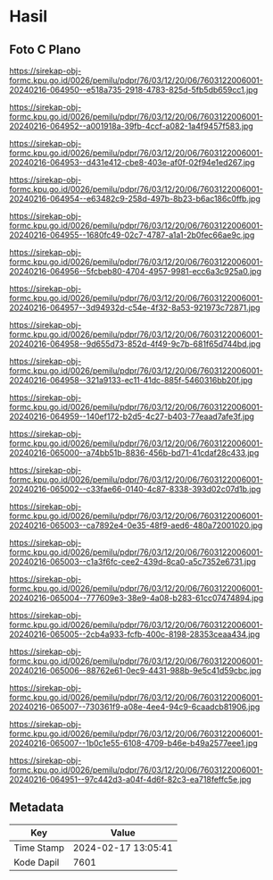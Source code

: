 # Hasil

## Foto C Plano

https://sirekap-obj-formc.kpu.go.id/0026/pemilu/pdpr/76/03/12/20/06/7603122006001-20240216-064950--e518a735-2918-4783-825d-5fb5db659cc1.jpg

https://sirekap-obj-formc.kpu.go.id/0026/pemilu/pdpr/76/03/12/20/06/7603122006001-20240216-064952--a001918a-39fb-4ccf-a082-1a4f9457f583.jpg

https://sirekap-obj-formc.kpu.go.id/0026/pemilu/pdpr/76/03/12/20/06/7603122006001-20240216-064953--d431e412-cbe8-403e-af0f-02f94e1ed267.jpg

https://sirekap-obj-formc.kpu.go.id/0026/pemilu/pdpr/76/03/12/20/06/7603122006001-20240216-064954--e63482c9-258d-497b-8b23-b6ac186c0ffb.jpg

https://sirekap-obj-formc.kpu.go.id/0026/pemilu/pdpr/76/03/12/20/06/7603122006001-20240216-064955--1680fc49-02c7-4787-a1a1-2b0fec66ae9c.jpg

https://sirekap-obj-formc.kpu.go.id/0026/pemilu/pdpr/76/03/12/20/06/7603122006001-20240216-064956--5fcbeb80-4704-4957-9981-ecc6a3c925a0.jpg

https://sirekap-obj-formc.kpu.go.id/0026/pemilu/pdpr/76/03/12/20/06/7603122006001-20240216-064957--3d94932d-c54e-4f32-8a53-921973c72871.jpg

https://sirekap-obj-formc.kpu.go.id/0026/pemilu/pdpr/76/03/12/20/06/7603122006001-20240216-064958--9d655d73-852d-4f49-9c7b-681f65d744bd.jpg

https://sirekap-obj-formc.kpu.go.id/0026/pemilu/pdpr/76/03/12/20/06/7603122006001-20240216-064958--321a9133-ec11-41dc-885f-5460316bb20f.jpg

https://sirekap-obj-formc.kpu.go.id/0026/pemilu/pdpr/76/03/12/20/06/7603122006001-20240216-064959--140ef172-b2d5-4c27-b403-77eaad7afe3f.jpg

https://sirekap-obj-formc.kpu.go.id/0026/pemilu/pdpr/76/03/12/20/06/7603122006001-20240216-065000--a74bb51b-8836-456b-bd71-41cdaf28c433.jpg

https://sirekap-obj-formc.kpu.go.id/0026/pemilu/pdpr/76/03/12/20/06/7603122006001-20240216-065002--c33fae66-0140-4c87-8338-393d02c07d1b.jpg

https://sirekap-obj-formc.kpu.go.id/0026/pemilu/pdpr/76/03/12/20/06/7603122006001-20240216-065003--ca7892e4-0e35-48f9-aed6-480a72001020.jpg

https://sirekap-obj-formc.kpu.go.id/0026/pemilu/pdpr/76/03/12/20/06/7603122006001-20240216-065003--c1a3f6fc-cee2-439d-8ca0-a5c7352e6731.jpg

https://sirekap-obj-formc.kpu.go.id/0026/pemilu/pdpr/76/03/12/20/06/7603122006001-20240216-065004--777609e3-38e9-4a08-b283-61cc07474894.jpg

https://sirekap-obj-formc.kpu.go.id/0026/pemilu/pdpr/76/03/12/20/06/7603122006001-20240216-065005--2cb4a933-fcfb-400c-8198-28353ceaa434.jpg

https://sirekap-obj-formc.kpu.go.id/0026/pemilu/pdpr/76/03/12/20/06/7603122006001-20240216-065006--88762e61-0ec9-4431-988b-9e5c41d59cbc.jpg

https://sirekap-obj-formc.kpu.go.id/0026/pemilu/pdpr/76/03/12/20/06/7603122006001-20240216-065007--730361f9-a08e-4ee4-94c9-6caadcb81906.jpg

https://sirekap-obj-formc.kpu.go.id/0026/pemilu/pdpr/76/03/12/20/06/7603122006001-20240216-065007--1b0c1e55-6108-4709-b46e-b49a2577eee1.jpg

https://sirekap-obj-formc.kpu.go.id/0026/pemilu/pdpr/76/03/12/20/06/7603122006001-20240216-064951--97c442d3-a04f-4d6f-82c3-ea718feffc5e.jpg


## Metadata

| Key        | Value               |
| ---------- | ------------------- |
| Time Stamp | 2024-02-17 13:05:41 |
| Kode Dapil | 7601                |



